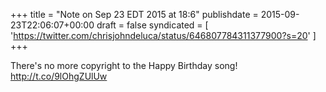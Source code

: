 +++
title = "Note on Sep 23 EDT 2015 at 18:6"
publishdate = 2015-09-23T22:06:07+00:00
draft = false
syndicated = [ 'https://twitter.com/chrisjohndeluca/status/646807784311377900?s=20' ]
+++

There's no more copyright to the Happy Birthday song! http://t.co/9lOhgZUlUw
